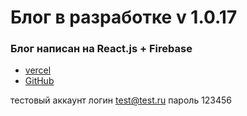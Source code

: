 # Блог в разработке v 1.0.17

### Блог написан на React.js + Firebase

- [vercel](https://blog-firebase-lilac.vercel.app/)
- [GitHub](https://github.com/den10004/BlogFirebase.git)

тестовый аккаунт
логин test@test.ru
пароль 123456
